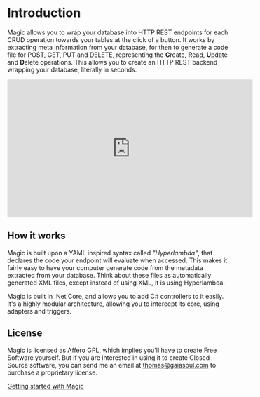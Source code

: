 # Introduction

Magic allows you to wrap your database into HTTP REST endpoints for each CRUD operation towards your tables
at the click of a button. It works by extracting meta information from your database, for then to generate
a code file for POST, GET, PUT and DELETE, representing the **C**reate, **R**ead, **U**pdate and **D**elete
operations. This allows you to create an HTTP REST backend wrapping your database, literally in seconds.

<div style="margin-left: auto; margin-right: auto; width: 560px;">
<iframe width="560" height="315" src="https://www.youtube.com/embed/4TyT4lBEOg8" frameborder="0" allow="accelerometer; autoplay; encrypted-media; gyroscope; picture-in-picture" allowfullscreen></iframe>
</div>

## How it works

Magic is built upon a YAML inspired syntax called _"Hyperlambda"_, that declares the code your endpoint
will evaluate when accessed. This makes it fairly easy to have your computer generate code from the metadata
extracted from your database. Think about these files as automatically generated XML files, except instead
of using XML, it is using Hyperlambda.

Magic is built in .Net Core, and allows you to add C# controllers to it easily. It's a highly modular
architecture, allowing you to intercept its core, using adapters and triggers.

## License

Magic is licensed as Affero GPL, which implies you'll have to create Free Software yourself. But if
you are interested in using it to create Closed Source software, you can send me an email at
thomas@gaiasoul.com to purchase a proprietary license.

[Getting started with Magic](/getting-started)
